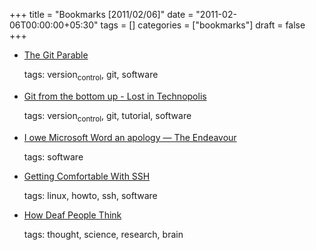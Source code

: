 +++
title = "Bookmarks [2011/02/06]"
date = "2011-02-06T00:00:00+05:30"
tags = []
categories = ["bookmarks"]
draft = false
+++

-   [The Git Parable](http://tom.preston-werner.com/2009/05/19/the-git-parable.html?HN)

    tags: version<sub>control</sub>, git, software

-   [Git from the bottom up - Lost in Technopolis](http://www.newartisans.com/2008/04/git-from-the-bottom-up.html)

    tags: version<sub>control</sub>, git, tutorial, software

-   [I owe Microsoft Word an apology — The Endeavour](http://www.johndcook.com/blog/2009/07/15/microsoft-word-equation-editor/)

    tags: software

-   [Getting Comfortable With SSH](http://jcsalterego.github.com/2011/02/04/getting-comfortable-with-ssh.html)

    tags: linux, howto, ssh, software

-   [How Deaf People Think](http://www.todayifoundout.com/index.php/2010/07/how-deaf-people-think/)

    tags: thought, science, research, brain

